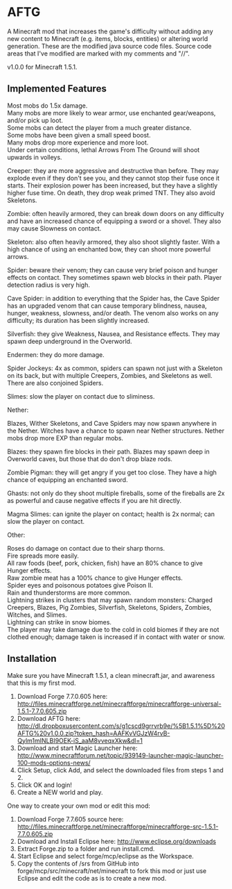AFTG
====
A Minecraft mod that increases the game's difficulty without adding any new content to Minecraft (e.g. items, blocks, entities) or altering world generation. These are the modified java source code files. Source code areas that I've modified are marked with my comments and "//". 

v1.0.0 for Minecraft 1.5.1.  

Implemented Features 
---------------------
Most mobs do 1.5x damage.  
Many mobs are more likely to wear armor, use enchanted gear/weapons, and/or pick up loot.  
Some mobs can detect the player from a much greater distance.  
Some mobs have been given a small speed boost.  
Many mobs drop more experience and more loot.  
Under certain conditions, lethal Arrows From The Ground will shoot upwards in volleys.

Creeper: they are more aggressive and destructive than before. They may explode even if they don't see you, and they cannot stop their fuse once it starts. Their explosion power has been increased, but they have a slightly higher fuse time. On death, they drop weak primed TNT. They also avoid Skeletons.

Zombie: often heavily armored, they can break down doors on any difficulty and have an increased chance of equipping a sword or a shovel. They also may cause Slowness on contact.

Skeleton: also often heavily armored, they also shoot slightly faster. With a high chance of using an enchanted bow, they can shoot more powerful arrows.

Spider: beware their venom; they can cause very brief poison and hunger effects on contact. They sometimes spawn web blocks in their path. Player detection radius is very high.

Cave Spider: in addition to everything that the Spider has, the Cave Spider has an upgraded venom that can cause temporary blindness, nausea, hunger, weakness, slowness, and/or death. The venom also works on any difficulty; its duration has been slightly increased.

Silverfish: they give Weakness, Nausea, and Resistance effects. They may spawn deep underground in the Overworld.

Endermen: they do more damage.  

Spider Jockeys: 4x as common, spiders can spawn not just with a Skeleton on its back, but with multiple Creepers, Zombies, and Skeletons as well. There are also conjoined Spiders.  

Slimes: slow the player on contact due to sliminess.  
  
    
    
Nether:  

Blazes, Wither Skeletons, and Cave Spiders may now spawn anywhere in the Nether. Witches have a chance to spawn near Nether structures. Nether mobs drop more EXP than regular mobs.

Blazes: they spawn fire blocks in their path. Blazes may spawn deep in Overworld caves, but those that do don't drop blaze rods.  

Zombie Pigman: they will get angry if you get too close. They have a high chance of equipping an enchanted sword.

Ghasts: not only do they shoot multiple fireballs, some of the fireballs are 2x as powerful and cause negative effects if you are hit directly.

Magma Slimes: can ignite the player on contact; health is 2x normal; can slow the player on contact.
  
    
    
Other:  

Roses do damage on contact due to their sharp thorns.  
Fire spreads more easily.  
All raw foods (beef, pork, chicken, fish) have an 80% chance to give Hunger effects.  
Raw zombie meat has a 100% chance to give Hunger effects.  
Spider eyes and poisonous potatoes give Poison II.   
Rain and thunderstorms are more common.  
Lightning strikes in clusters that may spawn random monsters: Charged Creepers, Blazes, Pig Zombies, Silverfish, Skeletons, Spiders, Zombies, Witches, and Slimes.  
Lightning can strike in snow biomes.  
The player may take damage due to the cold in cold biomes if they are not clothed enough; damage taken is increased if in contact with water or snow.  



Installation
--------------
Make sure you have Minecraft 1.5.1, a clean minecraft.jar, and awareness that this is my first mod.

1. Download Forge 7.7.0.605 here: 
http://files.minecraftforge.net/minecraftforge/minecraftforge-universal-1.5.1-7.7.0.605.zip  
2. Download AFTG here: http://dl.dropboxusercontent.com/s/g1cscd9grrvrb9e/%5B1.5.1%5D%20AFTG%20v1.0.0.zip?token_hash=AAFKvVGJzW4rvB-Qylm1mINLBI9OEK-iS_aaM8vveqxXkw&dl=1
3. Download and start Magic Launcher here: http://www.minecraftforum.net/topic/939149-launcher-magic-launcher-100-mods-options-news/  
4. Click Setup, click Add, and select the downloaded files from steps 1 and 2.  
5. Click OK and login!  
6. Create a NEW world and play. 

One way to create your own mod or edit this mod:  
1. Download Forge 7.7.605 source here: http://files.minecraftforge.net/minecraftforge/minecraftforge-src-1.5.1-7.7.0.605.zip  
2. Download and Install Eclipse here: http://www.eclipse.org/downloads  
3. Extract Forge.zip to a folder and run install.cmd.    
4. Start Eclipse and select forge/mcp/eclipse as the Workspace.  
5. Copy the contents of /srs from GitHub into forge/mcp/src/minecraft/net/minecraft to fork this mod or just use Eclipse and edit the code as is to create a new mod. 







